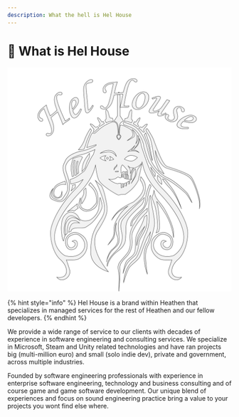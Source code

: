 ```yaml
---
description: What the hell is Hel House
---
```


# 🔎 What is Hel House

![](<../.gitbook/assets/Hel House Outlines.png>)

{% hint style="info" %}
Hel House is a brand within Heathen that specializes in managed services for the rest of Heathen and our fellow developers.
{% endhint %}

We provide a wide range of service to our clients with decades of experience in software engineering and consulting services. We specialize in Microsoft, Steam and Unity related technologies and have ran projects big (multi-million euro) and small (solo indie dev), private and government, across multiple industries.&#x20;

Founded by software engineering professionals with experience in enterprise software engineering, technology and business consulting and of course game and game software development. Our unique blend of experiences and focus on sound engineering practice bring a value to your projects you wont find else where.&#x20;
